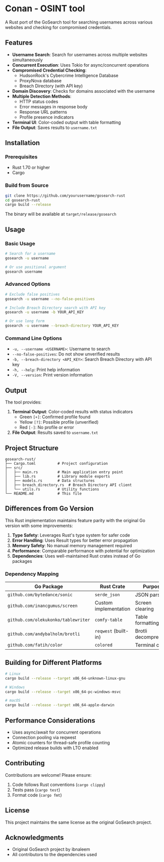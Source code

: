 # Conan - OSINT tool 

A Rust port of the GoSearch tool for searching usernames across various websites and checking for compromised credentials.

## Features

- **Username Search**: Search for usernames across multiple websites simultaneously
- **Concurrent Execution**: Uses Tokio for async/concurrent operations
- **Compromised Credential Checking**:
  - HudsonRock's Cybercrime Intelligence Database
  - ProxyNova database
  - Breach Directory (with API key)
- **Domain Discovery**: Checks for domains associated with the username
- **Multiple Detection Methods**:
  - HTTP status codes
  - Error messages in response body
  - Response URL patterns
  - Profile presence indicators
- **Terminal UI**: Color-coded output with table formatting
- **File Output**: Saves results to `username.txt`

## Installation

### Prerequisites

- Rust 1.70 or higher
- Cargo

### Build from Source

```bash
git clone https://github.com/yourusername/gosearch-rust
cd gosearch-rust
cargo build --release
```

The binary will be available at `target/release/gosearch`

## Usage

### Basic Usage

```bash
# Search for a username
gosearch -u username

# Or use positional argument
gosearch username
```

### Advanced Options

```bash
# Exclude false positives
gosearch -u username --no-false-positives

# Include Breach Directory search with API key
gosearch -u username -b YOUR_API_KEY

# Or use long form
gosearch -u username --breach-directory YOUR_API_KEY
```

### Command Line Options

- `-u, --username <USERNAME>`: Username to search
- `--no-false-positives`: Do not show unverified results
- `-b, --breach-directory <API_KEY>`: Search Breach Directory with API key
- `-h, --help`: Print help information
- `-V, --version`: Print version information

## Output

The tool provides:
1. **Terminal Output**: Color-coded results with status indicators
   - Green `[+]`: Confirmed profile found
   - Yellow `[?]`: Possible profile (unverified)
   - Red `[-]`: No profile or error
2. **File Output**: Results saved to `username.txt`

## Project Structure

```
gosearch-rust/
├── Cargo.toml          # Project configuration
├── src/
│   ├── main.rs         # Main application entry point
│   ├── lib.rs          # Library module exports
│   ├── models.rs       # Data structures
│   ├── breach_directory.rs  # Breach Directory API client
│   └── utils.rs        # Utility functions
└── README.md           # This file
```

## Differences from Go Version

This Rust implementation maintains feature parity with the original Go version with some improvements:

1. **Type Safety**: Leverages Rust's type system for safer code
2. **Error Handling**: Uses Result types for better error propagation
3. **Memory Safety**: No manual memory management required
4. **Performance**: Comparable performance with potential for optimization
5. **Dependencies**: Uses well-maintained Rust crates instead of Go packages

### Dependency Mapping

| Go Package | Rust Crate | Purpose |
|------------|------------|---------|
| `github.com/bytedance/sonic` | `serde_json` | JSON parsing |
| `github.com/inancgumus/screen` | Custom implementation | Screen clearing |
| `github.com/olekukonko/tablewriter` | `comfy-table` | Table formatting |
| `github.com/andybalholm/brotli` | `reqwest` (built-in) | Brotli decompression |
| `github.com/fatih/color` | `colored` | Terminal colors |

## Building for Different Platforms

```bash
# Linux
cargo build --release --target x86_64-unknown-linux-gnu

# Windows
cargo build --release --target x86_64-pc-windows-msvc

# macOS
cargo build --release --target x86_64-apple-darwin
```

## Performance Considerations

- Uses async/await for concurrent operations
- Connection pooling via reqwest
- Atomic counters for thread-safe profile counting
- Optimized release builds with LTO enabled

## Contributing

Contributions are welcome! Please ensure:
1. Code follows Rust conventions (`cargo clippy`)
2. Tests pass (`cargo test`)
3. Format code (`cargo fmt`)

## License

This project maintains the same license as the original GoSearch project.

## Acknowledgments

- Original GoSearch project by ibnaleem
- All contributors to the dependencies used
